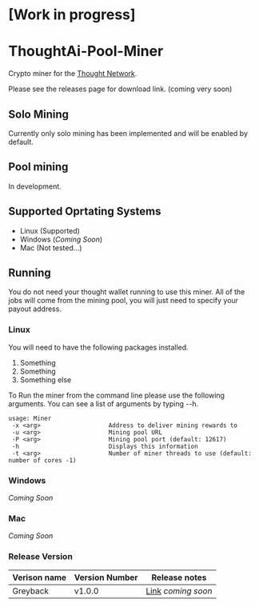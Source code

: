 # [Work in progress]

# ThoughtAi-Pool-Miner

Crypto miner for the [Thought Network](https://github.com/thoughtnetwork).

Please see the releases page for download link. (coming very soon)

## Solo Mining

Currently only solo mining has been implemented and will be enabled by default. 

## Pool mining

In development.


## Supported Oprtating Systems

- Linux (Supported)
- Windows (_Coming Soon_)
- Mac (Not tested...) 

## Running

You do not need your thought wallet running to use this miner. All of the jobs will come from the mining pool, you will just need to specify your payout address. 

### Linux 

You will need to have the following packages installed. 

1) Something
2) Something
3) Something else

To Run the miner from the command line please use the following arguments. You can see a list of arguments by typing --h.

```text
usage: Miner
 -x <arg>                   Address to deliver mining rewards to
 -u <arg>                   Mining pool URL
 -P <arg>                   Mining pool port (default: 12617)
 -h                         Displays this information
 -t <arg>                   Number of miner threads to use (default: number of cores -1)
 ```

### Windows 

_Coming Soon_

### Mac

_Coming Soon_


### Release Version

| Verison name | Version Number | Release notes |
| --- | ----------- | --------------- |
| Greyback | v1.0.0 | [Link]() _coming soon_ |
